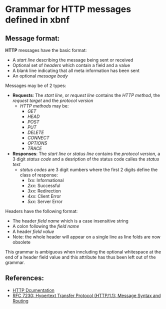 # Grammar for HTTP messages defined in xbnf

## Message format:
__HTTP__ messages have the basic format:
* A *start line* describing the message being sent or received
* Optional set of *headers* which contain a field and a value
* A blank line indicating that all meta information has been sent
* An optional *message body*

Messages may be of 2 types:
* __Requests__: The *start line*, or *request line* contains the *HTTP method*, the *request target* and the *protocol version*
  * *HTTP methods* may be:
	  * *GET*
	  * *HEAD*
	  * *POST*
	  * *PUT*
	  * *DELETE*
	  * *CONNECT*
	  * *OPTIONS*
	  * *TRACE*
* __Responses__: The *start line* or *status line* contains the *protocol version*, a 3 digit *status code* and a desription of the status code calles the *status text*
  * *status codes* are 3 digit numbers where the first 2 digits define the class of response:
	* *1xx*: Informational
	* *2xx*: Successful
	* *3xx*: Redirection
	* *4xx*: Client Error
	* *5xx*: Server Error

Headers have the following format:
* The header *field name* which is a case insensitive string
* A colon following the *field name*
* A header *field value*
* Note: the whole header will appear on a single line as line folds are now obsolete

This grammar is ambiguous when inncluding the optional whitespace at the end of a header field value and this attribute has thus been left out of the grammar.

## References:
* [HTTP Dcumentation](https://developer.mozilla.org/en-US/docs/Web/HTTP)
* [RFC 7230: Hypertext Transfer Protocol (HTTP/1.1): Message Syntax and Routing](https://datatracker.ietf.org/doc/html/rfc7230)
